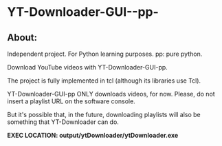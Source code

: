 # YT-Downloader-GUI--pp-

## About:

Independent project. For Python learning purposes. pp: pure python.

Download YouTube videos with YT-Downloader-GUI-pp.

The project is fully implemented in tcl (although its libraries use Tcl).

YT-Downloader-GUI-pp ONLY downloads videos, for now. Please, do not insert a playlist URL on the software console.

But it's possible that, in the future, downloading playlists will also be something that YT-Downloader can do.


**EXEC LOCATION: output/ytDownloader/ytDownloader.exe**
